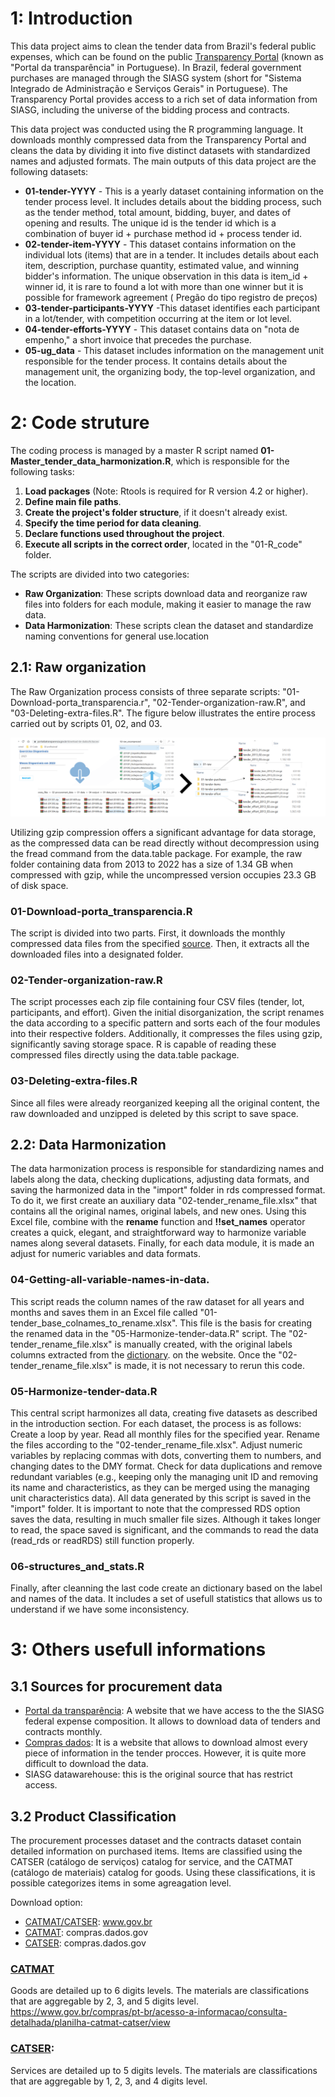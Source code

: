 # 1: Introduction

This data project aims to clean the tender data from Brazil's federal public expenses, which can be found on the public [Transparency Portal](https://portaldatransparencia.gov.br/download-de-dados) (known as "Portal da transparência" in Portuguese). In Brazil, federal government purchases are managed through the SIASG system (short for "Sistema Integrado de Administração e Serviços Gerais" in Portuguese). The Transparency Portal provides access to a rich set of data information from SIASG, including the universe of the bidding process and contracts. 

This data project was conducted using the R programming language. It downloads monthly compressed data from the Transparency Portal and cleans the data by dividing it into five distinct datasets with standardized names and adjusted formats. The main outputs of this data project are the following datasets:

*  **01-tender-YYYY** - This is a yearly dataset containing information on the tender process level. It includes details about the bidding process, such as the tender method, total amount, bidding, buyer, and dates of opening and results. The unique id is the tender id which is a combination of buyer id + purchase method id + process tender id.
*  **02-tender-item-YYYY** -  This dataset contains information on the individual lots (items) that are in a tender. It includes details about each item, description, purchase quantity, estimated value, and winning bidder's information. The unique observation in this data is item_id + winner id, it is rare to found a lot with more than one winner but it is possible for framework agreement ( Pregão do tipo registro de preços)
*  **03-tender-participants-YYYY** -This dataset identifies each participant in a lot/tender, with competition occurring at the item or lot level.
*  **04-tender-efforts-YYYY** - This dataset contains data on "nota de empenho," a short invoice that precedes the purchase.
*  **05-ug_data** - This dataset includes information on the management unit responsible for the tender process. It contains details about the management unit, the organizing body, the top-level organization, and the location.


# 2: Code struture

The coding process is managed by a master R script named **01-Master_tender_data_harmonization.R**, which is responsible for the following tasks:

1. **Load packages** (Note: Rtools is required for R version 4.2 or higher).
2. **Define main file paths**.
3. **Create the project's folder structure**, if it doesn't already exist.
4. **Specify the time period for data cleaning**.
5. **Declare functions used throughout the project**.
6. **Execute all scripts in the correct order**, located in the "01-R_code" folder.

The scripts are divided into two categories:

- **Raw Organization**: These scripts download data and reorganize raw files into folders for each module, making it easier to manage the raw data.
- **Data Harmonization**: These scripts clean the dataset and standardize naming conventions for general use.location

## 2.1: Raw organization

The Raw Organization process consists of three separate scripts: "01-Download-porta_transparencia.r", "02-Tender-organization-raw.R", and "03-Deleting-extra-files.R". The figure below illustrates the entire process carried out by scripts 01, 02, and 03.

![plot](./02-documentation/Ilustration_organization_raw.png)

Utilizing gzip compression offers a significant advantage for data storage, as the compressed data can be read directly without decompression using the fread command from the data.table package. For example, the raw folder containing data from 2013 to 2022 has a size of 1.34 GB when compressed with gzip, while the uncompressed version occupies 23.3 GB of disk space.

###  01-Download-porta_transparencia.R
The script is divided into two parts. First, it downloads the monthly compressed data files from the specified [source](https://portaldatransparencia.gov.br/download-de-dados/licitacoes). Then, it extracts all the downloaded files into a designated folder.
  
###  02-Tender-organization-raw.R
The script processes each zip file containing four CSV files (tender, lot, participants, and effort). Given the initial disorganization, the script renames the data according to a specific pattern and sorts each of the four modules into their respective folders. Additionally, it compresses the files using gzip, significantly saving storage space. R is capable of reading these compressed files directly using the data.table package.
 
###  03-Deleting-extra-files.R
Since all files were already reorganized keeping all the original content, the raw downloaded and unzipped is deleted by this script to save space.

## 2.2: Data Harmonization
  The data harmonization process is responsible for standardizing names and labels along the data, checking duplications, adjusting data formats, and saving the harmonized data in the "import" folder in rds compressed format. To do it, we first create an auxiliary data "02-tender_rename_file.xlsx" that contains all the original names, original labels, and new ones. Using this Excel file, combine with the **rename** function and **!!set_names** operator creates a quick, elegant, and straightforward way to harmonize variable names along several datasets. Finally, for each data module, it is made an adjust for numeric variables and data formats.
  
###  04-Getting-all-variable-names-in-data. 
 This script reads the column names of the raw dataset for all years and months and saves them in an Excel file called "01-tender_base_colnames_to_rename.xlsx". This file is the basis for creating the renamed data in the "05-Harmonize-tender-data.R" script. The "02-tender_rename_file.xlsx" is manually created, with the original labels columns extracted from the  [dictionary](https://portaldatransparencia.gov.br/pagina-interna/603389-dicionario-de-dados-licitacoes). on the website. Once the "02-tender_rename_file.xlsx" is made, it is not necessary to rerun this code.

###  05-Harmonize-tender-data.R
  This central script harmonizes all data, creating five datasets as described in the introduction section. For each dataset, the process is as follows:
Create a loop by year.
Read all monthly files for the specified year.
Rename the files according to the "02-tender_rename_file.xlsx".
Adjust numeric variables by replacing commas with dots, converting them to numbers, and changing dates to the DMY format.
Check for data duplications and remove redundant variables (e.g., keeping only the managing unit ID and removing its name and characteristics, as they can be merged using the managing unit characteristics data).
All data generated by this script is saved in the "import" folder. It is important to note that the compressed RDS option saves the data, resulting in much smaller file sizes. Although it takes longer to read, the space saved is significant, and the commands to read the data (read_rds or readRDS) still function properly.

  
###  06-structures_and_stats.R
 
Finally, after cleanning the last code create an dictionary based on the label and names of the data. It includes a set of usefull statistics that allows us to understand if we have some inconsistency. 

# 3: Others usefull informations

## 3.1 Sources for procurement data

* [Portal da transparência](https://www.portaltransparencia.gov.br/origem-dos-dados): A website that we have access to the the SIASG
federal expense composition. It allows to download data of tenders and contracts monthly. 
* [Compras dados](http://compras.dados.gov.br/): It is a website that allows to download almost every piece of information in the tender procces. However,
it is quite more difficult to download the data.
* SIASG datawarehouse: this is the original source that has restrict access.

## 3.2 Product Classification 
The procurement processes dataset and the contracts dataset contain detailed information on purchased items. Items are classified using the CATSER (catálogo de serviços) catalog for service, and the CATMAT (catálogo de materiais) catalog for goods.  Using these classifications, it is possible categorizes items in some agreagation level. 

Download option:
* [CATMAT/CATSER](https://www.gov.br/compras/pt-br/acesso-a-informacao/consulta-detalhada/planilha-catmat-catser): www.gov.br
* [CATMAT](http://compras.dados.gov.br/docs/lista-metodos-materiais.html): compras.dados.gov
* [CATSER](http://compras.dados.gov.br/docs/lista-metodos-servicos.html): compras.dados.gov

### [CATMAT](https://www.gov.br/saude/pt-br/acesso-a-informacao/gestao-do-sus/economia-da-saude/banco-de-precos-em-saude/catalogo-de-materiais-2013-catmat)
  Goods are detailed up to 6 digits levels. The materials are classifications that are aggregable by 2, 3, and 5 digits level.
https://www.gov.br/compras/pt-br/acesso-a-informacao/consulta-detalhada/planilha-catmat-catser/view 

### [CATSER](http://compras.dados.gov.br/): 
  Services are detailed up to 5 digits levels. The materials are classifications that are aggregable by 1, 2, 3, and 4 digits level.

